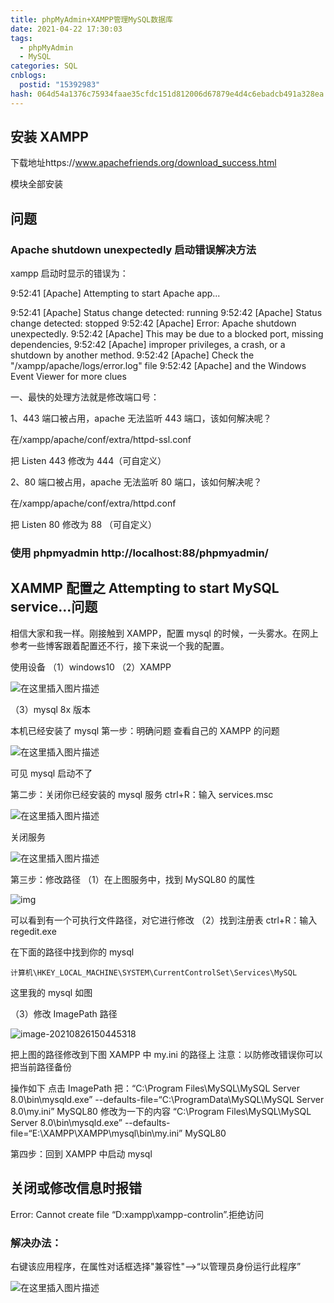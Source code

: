 ```yaml
---
title: phpMyAdmin+XAMPP管理MySQL数据库
date: 2021-04-22 17:30:03
tags:
  - phpMyAdmin
  - MySQL
categories: SQL
cnblogs:
  postid: "15392983"
hash: 064d54a1376c75934faae35cfdc151d812006d67879e4d4c6ebadcb491a328ea
---
```


## 安装 XAMPP

下载地址https://www.apachefriends.org/download_success.html

模块全部安装

## 问题

### Apache shutdown unexpectedly 启动错误解决方法

xampp 启动时显示的错误为：

9:52:41 [Apache] Attempting to start Apache app...

9:52:41 [Apache] Status change detected: running
9:52:42 [Apache] Status change detected: stopped
9:52:42 [Apache] Error: Apache shutdown unexpectedly.
9:52:42 [Apache] This may be due to a blocked port, missing dependencies,
9:52:42 [Apache] improper privileges, a crash, or a shutdown by another method.
9:52:42 [Apache] Check the "/xampp/apache/logs/error.log" file
9:52:42 [Apache] and the Windows Event Viewer for more clues

一、最快的处理方法就是修改端口号：

1、443 端口被占用，apache 无法监听 443 端口，该如何解决呢？

在/xampp/apache/conf/extra/httpd-ssl.conf

把 Listen 443 修改为 444（可自定义）

2、80 端口被占用，apache 无法监听 80 端口，该如何解决呢？

在/xampp/apache/conf/extra/httpd.conf

把 Listen 80 修改为 88 （可自定义）

### 使用 phpmyadmin http://localhost:88/phpmyadmin/

## XAMMP 配置之 Attempting to start MySQL service...问题

相信大家和我一样。刚接触到 XAMPP，配置 mysql 的时候，一头雾水。在网上参考一些博客跟着配置还不行，接下来说一个我的配置。

使用设备
（1）windows10
（2）XAMPP

![在这里插入图片描述](https://bitbw.top/public/img/my_gallery/20210826150603.png)

（3）mysql 8x 版本

本机已经安装了 mysql
第一步：明确问题
查看自己的 XAMPP 的问题

![在这里插入图片描述](https://bitbw.top/public/img/my_gallery/20190727093444445.png)

可见 mysql 启动不了

第二步：关闭你已经安装的 mysql 服务
ctrl+R：输入 services.msc

![在这里插入图片描述](https://bitbw.top/public/img/my_gallery/20190727180514111.png)

关闭服务

![在这里插入图片描述](https://bitbw.top/public/img/my_gallery/20190727180457156.png)

第三步：修改路径
（1）在上图服务中，找到 MySQL80 的属性

![img](https://bitbw.top/public/img/my_gallery/20210826150253.png)

可以看到有一个可执行文件路径，对它进行修改
（2）找到注册表
ctrl+R：输入 regedit.exe

在下面的路径中找到你的 mysql

`计算机\HKEY_LOCAL_MACHINE\SYSTEM\CurrentControlSet\Services\MySQL`

这里我的 mysql 如图

（3）修改 ImagePath 路径

![image-20210826150445318](https://bitbw.top/public/img/my_gallery/20210826150445.png)

把上图的路径修改到下图 XAMPP 中 my.ini 的路径上
注意：以防修改错误你可以把当前路径备份

操作如下
点击 ImagePath 把：“C:\Program Files\MySQL\MySQL Server 8.0\bin\mysqld.exe” --defaults-file=“C:\ProgramData\MySQL\MySQL Server 8.0\my.ini” MySQL80
修改为一下的内容
“C:\Program Files\MySQL\MySQL Server 8.0\bin\mysqld.exe” --defaults-file=“E:\XAMPP\XAMPP\mysql\bin\my.ini” MySQL80

第四步：回到 XAMPP 中启动 mysql

## 关闭或修改信息时报错

Error: Cannot create file “D:xampp\xampp-controlin”.拒绝访问

### 解决办法：

右键该应用程序，在属性对话框选择"兼容性"–>“以管理员身份运行此程序”

![在这里插入图片描述](https://bitbw.top/public/img/my_gallery/9295a630b3aa4adc87c09ffd991663a9.png)
